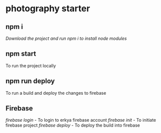# photography starter

## npm i

_Download the project and run *npm i* to install node modules_

## npm start

To run the project locally

## npm run deploy

To run a build and deploy the changes to firebase

## Firebase

_firebase login_ - To login to erkya firebase account
_firebase init_ - To initiate firebase project
_firebase deploy_ - To deploy the build into firebase
